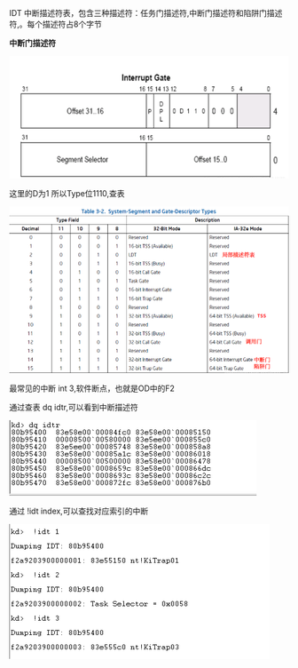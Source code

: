 IDT 中断描述符表，包含三种描述符：任务门描述符,中断门描述符和陷阱门描述符,。每个描述符占8个字节
 
**中断门描述符**
 
![](https://raw.githubusercontent.com/Whitebird0/tuchuang/main/QQ%E6%88%AA%E5%9B%BE20211021225236.png)
 
这里的D为1 所以Type位1110,查表
  
![](https://raw.githubusercontent.com/Whitebird0/tuchuang/main/QQ%E6%88%AA%E5%9B%BE20211020231313.png)

最常见的中断 int 3,软件断点，也就是OD中的F2

通过查表 dq idtr,可以看到中断描述符

![](https://raw.githubusercontent.com/Whitebird0/tuchuang/main/QQ%E6%88%AA%E5%9B%BE20211021231608.png)

通过 !idt index,可以查找对应索引的中断

![](https://raw.githubusercontent.com/Whitebird0/tuchuang/main/QQ%E6%88%AA%E5%9B%BE20211021231837.png)
